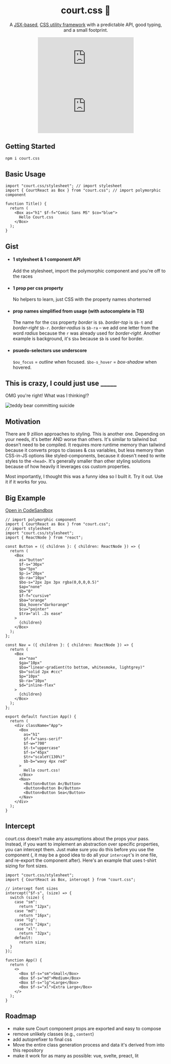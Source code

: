 <div align="center">
  
# court.css 🏰

A <u>JSX-based</u>, <u>CSS utility framework</u> with a predictable API, good typing, and a small footprint.
  
![npm](https://img.shields.io/npm/v/court.css)
![npm bundle size](https://img.shields.io/bundlephobia/min/court.css)
  
</div>

## Getting Started

```bash
npm i court.css
```

## Basic Usage

```tsx
import "court.css/stylesheet"; // import stylesheet
import { CourtReact as Box } from "court.css"; // import polymorphic component

function Title() {
  return (
    <Box as="h1" $f-f="Comic Sans MS" $co="blue">
      Hello Court.css
    </Box>
  );
}
```

## Gist

- #### 1 stylesheet & 1 component API
  Add the stylesheet, import the polymorphic component and you're off to the races
- #### 1 prop per css property
  No helpers to learn, just CSS with the property names shorterned
- #### prop names simplified from usage (with autocomplete in TS)
  The name for the css property _border_ is `$b`. _border-top_ is `$b-t` and _border-right_ `$b-r`. _border-radius_ is `$b-ra` – we add one letter from the word _radius_ because the `r` was already used for _border-right_. Another example is background, it's `$ba` because `$b` is used for border.
- #### psuedo-selectors use underscore 
  `$ou_focus` = _outline_ when focused. `$bo-s_hover` = _box-shadow_ when hovered.
  
## This is crazy, I could just use _____

OMG you're right! What was I thinking!?

![teddy bear committing suicide](https://media0.giphy.com/media/vkwAeqMEUSaoU/giphy.gif?cid=ecf05e47ebd1a1jwry1bm2h6b354kegtp9poux67jg77vbfo&rid=giphy.gif&ct=g)

## Motivation

There are 9 zillion approaches to styling. This is another one. Depending on your needs, it's better AND worse than others. It's similar to tailwind but doesn't need to be compiled. It requires more runtime memory than tailwind because it converts props to classes & css variables, but less memory than CSS-in-JS options like styled-components, because it doesn't need to write styles to the `<head>`. It's generally smaller than other styling solutions because of how heavily it leverages css custom properties.

Most importantly, I thought this was a funny idea so I built it. Try it out. Use it if it works for you.

## Big Example

[Open in CodeSandbox](https://codesandbox.io/s/court-css-example-uudxu?file=/src/App.tsx)

```tsx
// import polymorphic component
import { CourtReact as Box } from "court.css";
// import stylesheet
import "court.css/stylesheet";
import { ReactNode } from "react";

const Button = ({ children }: { children: ReactNode }) => {
  return (
    <Box
      as="button"
      $f-s="30px"
      $p="5px"
      $p-i="20px"
      $b-ra="10px"
      $bo-s="2px 2px 3px rgba(0,0,0,0.5)"
      $ap="none"
      $b="0"
      $f-f="cursive"
      $ba="orange"
      $ba_hover="darkorange"
      $cu="pointer"
      $tra="all .2s ease"
    >
      {children}
    </Box>
  );
};

const Nav = ({ children }: { children: ReactNode }) => {
  return (
    <Box
      as="nav"
      $ga="10px"
      $ba="linear-gradient(to bottom, whitesmoke, lightgrey)"
      $b="solid 2px #ccc"
      $p="10px"
      $b-ra="10px"
      $d="inline-flex"
    >
      {children}
    </Box>
  );
};

export default function App() {
  return (
    <div className="App">
      <Box
        as="h1"
        $f-f="sans-serif"
        $f-w="700"
        $t-t="uppercase"
        $f-s="45px"
        $tr="scaleY(130%)"
        $b-b="wavy 4px red"
      >
        Hello court.css!
      </Box>
      <Nav>
        <Button>Button A</Button>
        <Button>Button B</Button>
        <Button>Button Sea</Button>
      </Nav>
    </div>
  );
}
```

## Intercept

court.css doesn't make any assumptions about the props your pass. Instead, if you want to implement an abstraction over specific properties, you can intercept them. Just make sure you do this before you use the component (, it may be a good idea to do all your `intercept`'s in one file, and re-export the component after). Here's an example that uses t-shirt sizing for font sizes.

```tsx
import "court.css/stylesheet";
import { CourtReact as Box, intercept } from "court.css";

// intercept font sizes
intercept("$f-s", (size) => {
  switch (size) {
    case "sm":
      return "12px";
    case "md":
      return "16px";
    case "lg":
      return "24px";
    case "xl":
      return "32px";
    default:
      return size;
  }
});

function App() {
  return (
    <>
      <Box $f-s="sm">Small</Box>
      <Box $f-s="md">Medium</Box>
      <Box $f-s="lg">Large</Box>
      <Box $f-s="xl">Extra Large</Box>
    </>
  );
}
```

## Roadmap

- make sure Court component props are exported and easy to compose
- remove unlikely classes (e.g., `content`)
- add autoprefixer to final css
- Move the entire class generation process and data it's derived from into this repository
- make it work for as many as possible: vue, svelte, preact, lit

